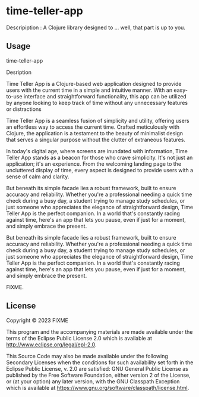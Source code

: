 # time-teller-app

Descripiption : A Clojure library designed to ... well, that part is up to you.

## Usage

time-teller-app

Desription

Time Teller App is a Clojure-based web application designed to provide users with the current time in a simple and intuitive manner. With an easy-to-use interface and straightforward functionality, this app can be utilized by anyone looking to keep track of time without any unnecessary features or distractions

Time Teller App is a seamless fusion of simplicity and utility, offering users an effortless way to access the current time. Crafted meticulously with Clojure, the application is a testament to the beauty of minimalist design that serves a singular purpose without the clutter of extraneous features.

In today's digital age, where screens are inundated with information, Time Teller App stands as a beacon for those who crave simplicity. It's not just an application; it's an experience. From the welcoming landing page to the uncluttered display of time, every aspect is designed to provide users with a sense of calm and clarity.

But beneath its simple facade lies a robust framework, built to ensure accuracy and reliability. Whether you're a professional needing a quick time check during a busy day, a student trying to manage study schedules, or just someone who appreciates the elegance of straightforward design, Time Teller App is the perfect companion. In a world that's constantly racing against time, here's an app that lets you pause, even if just for a moment, and simply embrace the present.


But beneath its simple facade lies a robust framework, built to ensure accuracy and reliability. Whether you're a professional needing a quick time check during a busy day, a student trying to manage study schedules, or just someone who appreciates the elegance of straightforward design, Time Teller App is the perfect companion. In a world that's constantly racing against time, here's an app that lets you pause, even if just for a moment, and simply embrace the present.





FIXME.

## License

Copyright © 2023 FIXME

This program and the accompanying materials are made available under the
terms of the Eclipse Public License 2.0 which is available at
http://www.eclipse.org/legal/epl-2.0.

This Source Code may also be made available under the following Secondary
Licenses when the conditions for such availability set forth in the Eclipse
Public License, v. 2.0 are satisfied: GNU General Public License as published by
the Free Software Foundation, either version 2 of the License, or (at your
option) any later version, with the GNU Classpath Exception which is available
at https://www.gnu.org/software/classpath/license.html.
